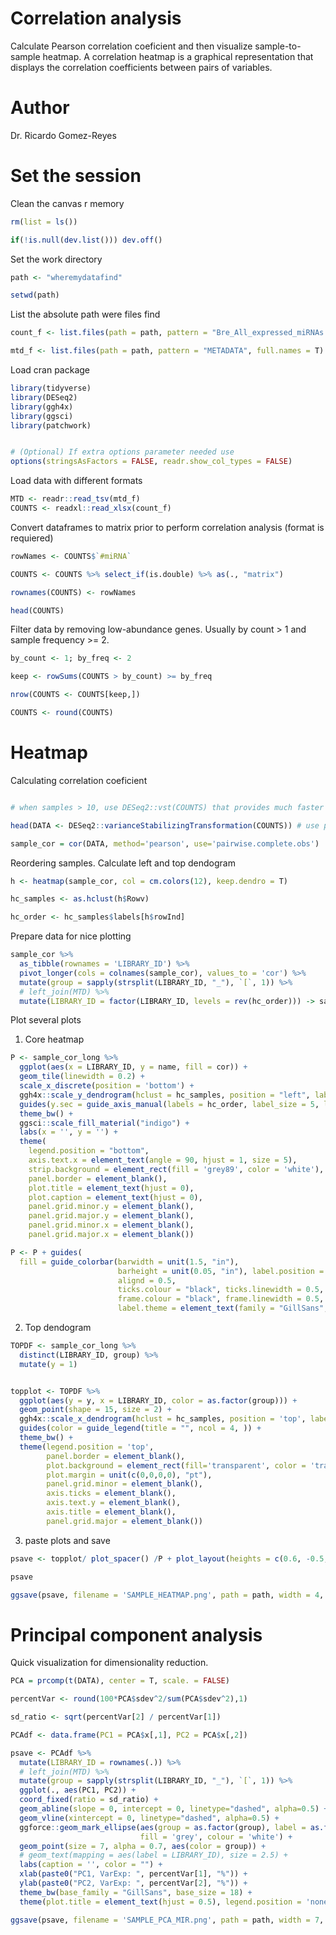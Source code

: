 # Correlation analysis

Calculate Pearson correlation coeficient and then visualize sample-to-sample heatmap. A correlation heatmap is a graphical representation that displays the correlation coefficients between pairs of variables.

# Author

Dr. Ricardo Gomez-Reyes



# Set the session

Clean the canvas r memory

```R
rm(list = ls())

if(!is.null(dev.list())) dev.off()

```

Set the work directory

```R
path <- "wheremydatafind"

setwd(path)
```

List the absolute path were files find

```R
count_f <- list.files(path = path, pattern = "Bre_All_expressed_miRNAs.xlsx", full.names = T)

mtd_f <- list.files(path = path, pattern = "METADATA", full.names = T)

```

Load cran package

```R
library(tidyverse)
library(DESeq2)
library(ggh4x)
library(ggsci)
library(patchwork)


# (Optional) If extra options parameter needed use 
options(stringsAsFactors = FALSE, readr.show_col_types = FALSE)
```

Load data with different formats

```R
MTD <- readr::read_tsv(mtd_f)
COUNTS <- readxl::read_xlsx(count_f)
```

Convert dataframes to matrix prior to perform correlation analysis (format is requiered)

```R
rowNames <- COUNTS$`#miRNA`

COUNTS <- COUNTS %>% select_if(is.double) %>% as(., "matrix")

rownames(COUNTS) <- rowNames

head(COUNTS)
```

Filter data by removing low-abundance genes. Usually by count > 1 and sample frequency >= 2.

```R
by_count <- 1; by_freq <- 2

keep <- rowSums(COUNTS > by_count) >= by_freq

nrow(COUNTS <- COUNTS[keep,])

COUNTS <- round(COUNTS)
```

# Heatmap 

Calculating correlation coeficient

```R

# when samples > 10, use DESeq2::vst(COUNTS) that provides much faster estimation of the dispersion trend

head(DATA <- DESeq2::varianceStabilizingTransformation(COUNTS)) # use pseudo-count as COUNTS+1 if warning

sample_cor = cor(DATA, method='pearson', use='pairwise.complete.obs')
```

Reordering samples. Calculate left and top dendogram

```R
h <- heatmap(sample_cor, col = cm.colors(12), keep.dendro = T)

hc_samples <- as.hclust(h$Rowv)

hc_order <- hc_samples$labels[h$rowInd]
```

Prepare data for nice plotting

```R
sample_cor %>% 
  as_tibble(rownames = 'LIBRARY_ID') %>%
  pivot_longer(cols = colnames(sample_cor), values_to = 'cor') %>%
  mutate(group = sapply(strsplit(LIBRARY_ID, "_"), `[`, 1)) %>%
  # left_join(MTD) %>% 
  mutate(LIBRARY_ID = factor(LIBRARY_ID, levels = rev(hc_order))) -> sample_cor_long
```

Plot several plots

1) Core heatmap

```R
P <- sample_cor_long %>%
  ggplot(aes(x = LIBRARY_ID, y = name, fill = cor)) +  
  geom_tile(linewidth = 0.2) +
  scale_x_discrete(position = 'bottom') +
  ggh4x::scale_y_dendrogram(hclust = hc_samples, position = "left", labels = NULL) +
  guides(y.sec = guide_axis_manual(labels = hc_order, label_size = 5, label_family = "GillSans")) +
  theme_bw() +
  ggsci::scale_fill_material("indigo") +
  labs(x = '', y = '') +
  theme(
    legend.position = "bottom",
    axis.text.x = element_text(angle = 90, hjust = 1, size = 5),
    strip.background = element_rect(fill = 'grey89', color = 'white'),
    panel.border = element_blank(),
    plot.title = element_text(hjust = 0),
    plot.caption = element_text(hjust = 0),
    panel.grid.minor.y = element_blank(),
    panel.grid.major.y = element_blank(),
    panel.grid.minor.x = element_blank(),
    panel.grid.major.x = element_blank()) 

P <- P + guides(
  fill = guide_colorbar(barwidth = unit(1.5, "in"),
                        barheight = unit(0.05, "in"), label.position = "bottom",
                        alignd = 0.5,
                        ticks.colour = "black", ticks.linewidth = 0.5,
                        frame.colour = "black", frame.linewidth = 0.5,
                        label.theme = element_text(family = "GillSans", size = 7)))
```

2. Top dendogram

```R
TOPDF <- sample_cor_long %>%
  distinct(LIBRARY_ID, group) %>%
  mutate(y = 1)


topplot <- TOPDF %>%
  ggplot(aes(y = y, x = LIBRARY_ID, color = as.factor(group))) +
  geom_point(shape = 15, size = 2) +
  ggh4x::scale_x_dendrogram(hclust = hc_samples, position = 'top', labels = NULL) +
  guides(color = guide_legend(title = "", ncol = 4, )) +
  theme_bw() +
  theme(legend.position = 'top',
        panel.border = element_blank(), 
        plot.background = element_rect(fill='transparent', color = 'transparent'),
        plot.margin = unit(c(0,0,0,0), "pt"),
        panel.grid.minor = element_blank(),
        axis.ticks = element_blank(),
        axis.text.y = element_blank(),
        axis.title = element_blank(),
        panel.grid.major = element_blank()) 
```

3. paste plots and save

```R
psave <- topplot/ plot_spacer() /P + plot_layout(heights = c(0.6, -0.5, 5))

psave

ggsave(psave, filename = 'SAMPLE_HEATMAP.png', path = path, width = 4, height = 4)

```

# Principal component analysis

Quick visualization for dimensionality reduction.

```R
PCA = prcomp(t(DATA), center = T, scale. = FALSE)

percentVar <- round(100*PCA$sdev^2/sum(PCA$sdev^2),1)

sd_ratio <- sqrt(percentVar[2] / percentVar[1])

PCAdf <- data.frame(PC1 = PCA$x[,1], PC2 = PCA$x[,2])

psave <- PCAdf %>%
  mutate(LIBRARY_ID = rownames(.)) %>%
  # left_join(MTD) %>%
  mutate(group = sapply(strsplit(LIBRARY_ID, "_"), `[`, 1)) %>%
  ggplot(., aes(PC1, PC2)) +
  coord_fixed(ratio = sd_ratio) +
  geom_abline(slope = 0, intercept = 0, linetype="dashed", alpha=0.5) +
  geom_vline(xintercept = 0, linetype="dashed", alpha=0.5) +
  ggforce::geom_mark_ellipse(aes(group = as.factor(group), label = as.factor(group)),
                             fill = 'grey', colour = 'white') +
  geom_point(size = 7, alpha = 0.7, aes(color = group)) +
  # geom_text(mapping = aes(label = LIBRARY_ID), size = 2.5) +
  labs(caption = '', color = "") +
  xlab(paste0("PC1, VarExp: ", percentVar[1], "%")) +
  ylab(paste0("PC2, VarExp: ", percentVar[2], "%")) +
  theme_bw(base_family = "GillSans", base_size = 18) +
  theme(plot.title = element_text(hjust = 0.5), legend.position = 'none')

ggsave(psave, filename = 'SAMPLE_PCA_MIR.png', path = path, width = 7, height = 7)
```

